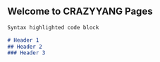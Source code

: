 ## Welcome to CRAZYYANG Pages


```markdown
Syntax highlighted code block

# Header 1
## Header 2
### Header 3

